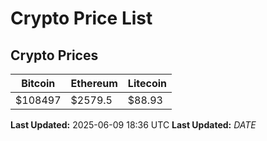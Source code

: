 # Crypto Price List

## Crypto Prices
| Bitcoin | Ethereum | Litecoin |
| ------- | -------- | -------- |
| $108497 | $2579.5 | $88.93 |
**Last Updated:** 2025-06-09 18:36 UTC
**Last Updated:** $DATE$
